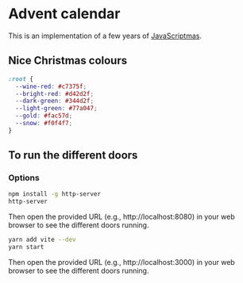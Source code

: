 # Advent calendar

This is an implementation of a few years of [JavaScriptmas](https://scrimba.com/learn/javascriptmas).

## Nice Christmas colours

```css
:root {
  --wine-red: #c7375f;
  --bright-red: #d42d2f;
  --dark-green: #344d2f;
  --light-green: #77a047;
  --gold: #fac57d;
  --snow: #f0f4f7;
}
```

## To run the different doors

### Options

```zsh
npm install -g http-server
http-server
```

Then open the provided URL (e.g., http://localhost:8080) in your web browser to see the different doors running.

```zsh
yarn add vite --dev
yarn start
```

Then open the provided URL (e.g., http://localhost:3000) in your web browser to see the different doors running.

